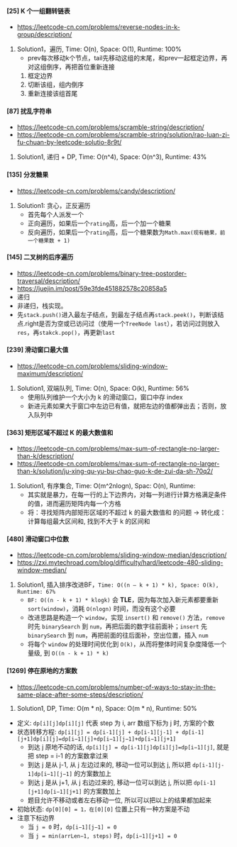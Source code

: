 #### [25] K 个一组翻转链表
- https://leetcode-cn.com/problems/reverse-nodes-in-k-group/description/
 1. Solution1，遍历, Time: O(n), Space: O(1), Runtime: 100%
    - prev每次移动k个节点，tail先移动这组的末尾，和prev一起框定边界，再对这组倒序，再把首位重新连接
    1. 框定边界
    2. 切断该组，组内倒序
    3. 重新连接该组首尾


#### [87] 扰乱字符串
- https://leetcode-cn.com/problems/scramble-string/description/
- https://leetcode-cn.com/problems/scramble-string/solution/rao-luan-zi-fu-chuan-by-leetcode-solutio-8r9t/
1. Solution1, 递归 + DP, Time: O(n^4), Space: O(n^3), Runtime: 43%


#### [135] 分发糖果
- https://leetcode-cn.com/problems/candy/description/
1. Solution1: 贪心，正反遍历
   - 首先每个人派发一个
   - 正向遍历，如果后一个`rating`高，后一个加一个糖果
   - 反向遍历，如果后一个`rating`高，后一个糖果数为`Math.max(现有糖果，前一个糖果数 + 1)`


 #### [145] 二叉树的后序遍历
- https://leetcode-cn.com/problems/binary-tree-postorder-traversal/description/
- https://juejin.im/post/59e3fde451882578c20858a5
- 递归
- 非递归，栈实现。
- 先`stack.push()`进入最左子结点，到最左子结点再`stack.peek()`，判断该结点.right是否为空或已访问过（使用一个`TreeNode last`），若访问过则放入`res`，再`stakck.pop()`，再更新`last`


#### [239] 滑动窗口最大值
- https://leetcode-cn.com/problems/sliding-window-maximum/description/
1. Solution1, 双端队列, Time: O(n), Space: O(k), Runtime: 56%
   - 使用队列维护一个大小为 k 的滑动窗口，窗口中存 index
   - 新进元素如果大于窗口中左边已有值，就把左边的值都弹出去；否则，放入队列中


#### [363] 矩形区域不超过 K 的最大数值和
- https://leetcode-cn.com/problems/max-sum-of-rectangle-no-larger-than-k/description/
- https://leetcode-cn.com/problems/max-sum-of-rectangle-no-larger-than-k/solution/ju-xing-qu-yu-bu-chao-guo-k-de-zui-da-sh-70q2/
1. Solution1, 有序集合, Time: O(m^2nlogn), Spac: O(n), Runtime:
   - 其实就是暴力，在每一行的上下边界内，对每一列进行计算方格满足条件的值，进而遍历矩阵内每一个方格
   - 将：寻找矩阵内部矩形区域的不超过 k 的最大数值和 的问题 -> 转化成：计算每组最大区间和, 找到不大于 k 的区间和


#### [480] 滑动窗口中位数
- https://leetcode-cn.com/problems/sliding-window-median/description/
- https://zxi.mytechroad.com/blog/difficulty/hard/leetcode-480-sliding-window-median/
1. Solution1, 插入排序改进BF，`Time: O((n – k + 1) * k), Space: O(k), Runtime: 67%`
   - `BF: O((n - k + 1) * klogk)` 会 **TLE**，因为每次加入新元素都要重新 `sort(window)`，消耗 `O(nlogn)` 时间，而没有这个必要
   - 改进思路是构造一个 `window`，实现 `insert()` 和 `remove()` 方法，`remove` 时先 `binarySearch` 到 `num`，再把后面的数字往前面补；`insert` 先`binarySearch` 到 `num`，再把前面的往后面补，空出位置，插入 `num`
   - 将每个 `window` 的处理时间优化到 `O(k)`，从而将整体时间复杂度降低一个量级, 到 `O((n - k + 1) * k)`


#### [1269] 停在原地的方案数
- https://leetcode-cn.com/problems/number-of-ways-to-stay-in-the-same-place-after-some-steps/description/
1. Solution1, DP, Time: O(m * n), Space: O(m * n), Runtime: 50%
  - 定义: `dp[i][j]dp[i][j]` 代表 step 为 i, arr 数组下标为 j 时, 方案的个数
  - 状态转移方程: `dp[i][j] = dp[i-1][j] + dp[i-1][j-1] + dp[i-1][j+1]dp[i][j]=dp[i−1][j]+dp[i−1][j−1]+dp[i−1][j+1]`
     - 到达 j 原地不动的话, `dp[i][j] = dp[i-1][j]dp[i][j]=dp[i−1][j]`, 就是把 step = i-1 的方案数拿过来
     - 到达 j 是从 j-1, 从 j 左边过来的, 移动一位可以到达 j, 所以把 `dp[i-1][j-1]dp[i−1][j−1]` 的方案数加上
     - 到达 j 是从 j+1, 从 j 右边过来的, 移动一位可以到达 j, 所以把 `dp[i-1][j+1]dp[i−1][j+1]` 的方案数加上
     - 题目允许不移动或者左右移动一位, 所以可以把以上的结果都加起来
 - 初始状态: `dp[0][0] = 1，在[0][0]` 位置上只有一种方案是不动
 - 注意下标边界
     - 当 `j = 0` 时，`dp[i−1][j−1] = 0`
     - 当 `j = min(arrLen−1, steps)` 时，`dp[i−1][j+1] = 0`